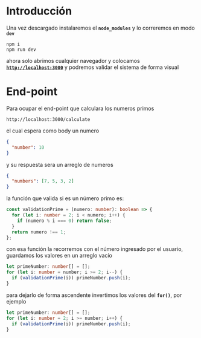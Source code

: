 # Introducción

Una vez descargado instalaremos el **`node_modules`** y lo correremos en modo **`dev`**

```shell
npm i
npm run dev
```

ahora solo abrimos cualquier navegador y colocamos [**`http://localhost:3000`**](http://localhost:3000) y podremos validar el sistema de forma visual

# End-point

Para ocupar el end-point que calculara los numeros primos

```shell
http://localhost:3000/calculate
```

el cual espera como body un numero

```json
{
  "number": 10
}
```

y su respuesta sera un arreglo de numeros

```json
{
  "numbers": [7, 5, 3, 2]
}
```

la función que valida si es un número primo es:

```ts
const validationPrime = (numero: number): boolean => {
  for (let i: number = 2; i < numero; i++) {
    if (numero % i === 0) return false;
  }
  return numero !== 1;
};
```

con esa función la recorremos con el número ingresado por el usuario, guardamos los valores en un arreglo vacío

```ts
let primeNumber: number[] = [];
for (let i: number = number; i >= 2; i--) {
  if (validationPrime(i)) primeNumber.push(i);
}
```

para dejarlo de forma ascendente invertimos los valores del **`for()`**, por ejemplo

```ts
let primeNumber: number[] = [];
for (let i: number = 2; i >= number; i++) {
  if (validationPrime(i)) primeNumber.push(i);
}
```
